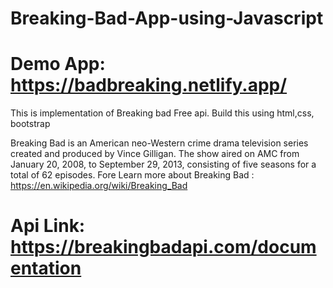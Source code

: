 # Breaking-Bad-App-using-Javascript

# Demo App: https://badbreaking.netlify.app/

This is implementation of Breaking bad Free api. Build this using html,css, bootstrap

Breaking Bad is an American neo-Western crime drama television series created and produced by Vince Gilligan. The show aired on AMC from January 20, 2008, to September 29, 2013, consisting of five seasons for a total of 62 episodes. 
Fore Learn more about Breaking Bad : https://en.wikipedia.org/wiki/Breaking_Bad

 # Api Link:  https://breakingbadapi.com/documentation
 
 
